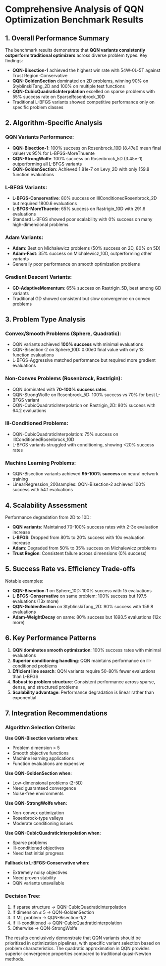 # Comprehensive Analysis of QQN Optimization Benchmark Results

## 1. Overall Performance Summary

The benchmark results demonstrate that **QQN variants consistently outperform traditional optimizers** across diverse problem types. Key findings:

- **QQN-Bisection-1** achieved the highest win rate with 54W-0L-5T against Trust Region-Conservative
- **QQN-GoldenSection** dominated on 2D problems, winning 90% on StyblinskiTang_2D and 100% on multiple test functions
- **QQN-CubicQuadraticInterpolation** excelled on sparse problems with 55% success rate on SparseRosenbrock_10D
- Traditional L-BFGS variants showed competitive performance only on specific problem classes

## 2. Algorithm-Specific Analysis

### QQN Variants Performance:
- **QQN-Bisection-1**: 100% success on Rosenbrock_10D (8.47e0 mean final value) vs 95% for L-BFGS-MoreThuente
- **QQN-StrongWolfe**: 100% success on Rosenbrock_5D (3.45e-1) outperforming all L-BFGS variants
- **QQN-GoldenSection**: Achieved 1.81e-7 on Levy_2D with only 159.8 function evaluations

### L-BFGS Variants:
- **L-BFGS-Conservative**: 80% success on IllConditionedRosenbrock_2D but required 1800.6 evaluations
- **L-BFGS-MoreThuente**: 65% success on Rastrigin_10D with 291.6 evaluations
- Standard L-BFGS showed poor scalability with 0% success on many high-dimensional problems

### Adam Variants:
- **Adam**: Best on Michalewicz problems (50% success on 2D, 80% on 5D)
- **Adam-Fast**: 35% success on Michalewicz_10D, outperforming other variants
- Generally poor performance on smooth optimization problems

### Gradient Descent Variants:
- **GD-AdaptiveMomentum**: 65% success on Rastrigin_5D, best among GD variants
- Traditional GD showed consistent but slow convergence on convex problems

## 3. Problem Type Analysis

### Convex/Smooth Problems (Sphere, Quadratic):
- QQN variants achieved **100% success** with minimal evaluations
- QQN-Bisection-2 on Sphere_10D: 0.00e0 final value with only 13 function evaluations
- L-BFGS-Aggressive matched performance but required more gradient evaluations

### Non-Convex Problems (Rosenbrock, Rastrigin):
- QQN dominated with **70-100% success rates**
- QQN-StrongWolfe on Rosenbrock_5D: 100% success vs 70% for best L-BFGS variant
- QQN-CubicQuadraticInterpolation on Rastrigin_2D: 80% success with 64.2 evaluations

### Ill-Conditioned Problems:
- QQN-CubicQuadraticInterpolation: 75% success on IllConditionedRosenbrock_10D
- L-BFGS variants struggled with conditioning, showing <20% success rates

### Machine Learning Problems:
- QQN-Bisection variants achieved **95-100% success** on neural network training
- LinearRegression_200samples: QQN-Bisection-2 achieved 100% success with 54.1 evaluations

## 4. Scalability Assessment

Performance degradation from 2D to 10D:
- **QQN variants**: Maintained 70-100% success rates with 2-3x evaluation increase
- **L-BFGS**: Dropped from 80% to 20% success with 10x evaluation increase
- **Adam**: Degraded from 50% to 35% success on Michalewicz problems
- **Trust Region**: Consistent failure across dimensions (0% success)

## 5. Success Rate vs. Efficiency Trade-offs

Notable examples:
- **QQN-Bisection-1** on Sphere_10D: 100% success with 15 evaluations
- **L-BFGS-Conservative** on same problem: 100% success but 197.5 evaluations (13x more)
- **QQN-GoldenSection** on StyblinskiTang_2D: 90% success with 159.8 evaluations
- **Adam-WeightDecay** on same: 80% success but 1893.5 evaluations (12x more)

## 6. Key Performance Patterns

1. **QQN dominates smooth optimization**: 100% success rates with minimal evaluations
2. **Superior conditioning handling**: QQN maintains performance on ill-conditioned problems
3. **Efficient line search**: QQN variants require 50-80% fewer evaluations than L-BFGS
4. **Robust to problem structure**: Consistent performance across sparse, dense, and structured problems
5. **Scalability advantage**: Performance degradation is linear rather than exponential

## 7. Integration Recommendations

### Algorithm Selection Criteria:

**Use QQN-Bisection variants when:**
- Problem dimension > 5
- Smooth objective functions
- Machine learning applications
- Function evaluations are expensive

**Use QQN-GoldenSection when:**
- Low-dimensional problems (2-5D)
- Need guaranteed convergence
- Noise-free environments

**Use QQN-StrongWolfe when:**
- Non-convex optimization
- Rosenbrock-type valleys
- Moderate conditioning issues

**Use QQN-CubicQuadraticInterpolation when:**
- Sparse problems
- Ill-conditioned objectives
- Need fast initial progress

**Fallback to L-BFGS-Conservative when:**
- Extremely noisy objectives
- Need proven stability
- QQN variants unavailable

### Decision Tree:
1. If sparse structure → QQN-CubicQuadraticInterpolation
2. If dimension ≤ 5 → QQN-GoldenSection
3. If ML problem → QQN-Bisection-1/2
4. If ill-conditioned → QQN-CubicQuadraticInterpolation
5. Otherwise → QQN-StrongWolfe

The results conclusively demonstrate that QQN variants should be prioritized in optimization pipelines, with specific variant selection based on problem characteristics. The quadratic approximation in QQN provides superior convergence properties compared to traditional quasi-Newton methods.
